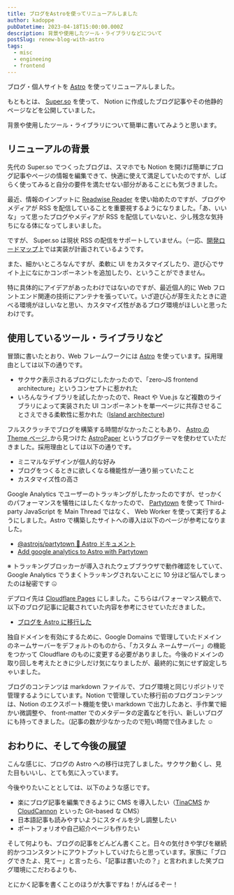 ```yaml
---
title: ブログをAstroを使ってリニューアルしました
author: kadoppe
pubDatetime: 2023-04-18T15:00:00.000Z
description: 背景や使用したツール・ライブラリなどについて
postSlug: renew-blog-with-astro
tags:
  - misc
  - engineeing
  - frontend
---
```


ブログ・個人サイトを [Astro](https://astro.build/) を使ってリニューアルしました。

もともとは、 [Super.so](https://super.so/) を使って、 Notion に作成したブログ記事やその他静的ページなどを公開していました。

背景や使用したツール・ライブラリについて簡単に書いてみようと思います。

## リニューアルの背景

先代の Super.so でつくったブログは、スマホでも Notion を開けば簡単にブログ記事やページの情報を編集できて、快適に使えて満足していたのですが、しばらく使ってみると自分の要件を満たせない部分があることにも気づきました。

最近、情報のインプットに [Readwise Reader](https://readwise.io/read) を使い始めたのですが、ブログやメディアが RSS を配信していることを重要視するようになりました。「あ、いいな」って思ったブログやメディアが RSS を配信していないと、少し残念な気持ちになる体になってしまいました。

ですが、 Super.so は現状 RSS の配信をサポートしていません。（一応、[開発ロードマップ](https://community.super.so/c/questions/rss-feed-for-blog)上では実装が計画されているようです。

また、細かいところなんですが、柔軟に UI をカスタマイズしたり、遊び心でサイト上になにかコンポーネントを追加したり、ということができません。

特に具体的にアイデアがあったわけではないのですが、最近個人的に Web フロントエンド関連の技術にアンテナを張っていて。いざ遊び心が芽生えたときに遊べる環境がほしいなと思い、カスタマイズ性があるブログ環境がほしいと思ったわけです。

## 使用しているツール・ライブラリなど

冒頭に書いたとおり、Web フレームワークには [Astro](https://astro.build/) を使っています。採用理由としては以下の通りです。

- サクサク表示されるブログにしたかったので、「zero-JS frontend architecture」というコンセプトに惹かれた
- いろんなライブラリを試したかったので、React や Vue.js など複数のライブラリによって実装された UI コンポーネントを単一ページに共存させることさえできる柔軟性に惹かれた（[Island architecture](https://docs.astro.build/en/concepts/islands/))

フルスクラッチでブログを構築する時間がなかったこともあり、 [Astro の Theme ページ](https://astro.build/themes/)\_から見つけた [AstroPaper](https://github.com/satnaing/astro-paper) というブログテーマを使わせていただきました。採用理由としては以下の通りです。

- ミニマルなデザインが個人的な好み
- ブログをつくるときに欲しくなる機能性が一通り揃っていたこと
- カスタマイズ性の高さ

Google Analytics でユーザーのトラッキングがしたかったのですが、せっかくのパフォーマンスを犠牲にはしたくなかったので、 [Partytown](https://partytown.builder.io/) を使って Third-party JavaScript を Main Thread ではなく、 Web Worker を使って実行するようにしました。Astro で構築したサイトへの導入は以下のページが参考になりました。

- [@astrojs/partytown 🚀 Astro ドキュメント](https://docs.astro.build/ja/guides/integrations-guide/partytown/)
- [Add google analytics to Astro with Partytown](https://www.kevinzunigacuellar.com/blog/google-analytics-in-astro/)

※ トラッキングブロッカーが導入されたウェブブラウザで動作確認をしていて、Google Analytics でうまくトラッキングされないことに 10 分ほど悩んでしまったのは秘密です 🤐

デプロイ先は [Cloudflare Pages](https://www.cloudflare.com/ja-jp/products/pages/) にしました。こちらはパフォーマンス観点で、以下のブログ記事に記載されていた内容を参考にさせていただきました。

- [ブログを Astro に移行した](https://www.shufo.dev/posts/migrate-blog-to-astro/)

独自ドメインを有効にするために、Google Domains で管理していたドメインのネームサーバーをデフォルトのものから、「カスタム ネームサーバー」の機能をつかって Cloudflare のものに変更する必要がありました。今後のドメインの取り回しを考えたときに少しだけ気になりましたが、最終的に気にせず設定しちゃいました。

ブログのコンテンツは markdown ファイルで、ブログ環境と同じリポジトリで管理するようにしています。Notion で管理していた移行前のブログコンテンツは、Notion のエクスポート機能を使い markdown で出力したあと、手作業で細かい微調整や、 front-matter でのメタデータの定義などを行い、新しいブログにも持ってきました。（記事の数が少なかったので短い時間で住みました ☺️

## おわりに、そして今後の展望

こんな感じに、ブログの Astro への移行は完了しました。サクサク動くし、見た目もいいし、とても気に入っています。

今後やりたいこととしては、以下のような感じです。

- 楽にブログ記事を編集できるように CMS を導入したい（[TinaCMS](https://tina.io/) か [CloudCannon](https://cloudcannon.com/) といった Git-based な CMS）
- 日本語記事も読みやすいようにスタイルを少し調整したい
- ポートフォリオや自己紹介ページも作りたい

そして何よりも、ブログの記事をどんどん書くこと。日々の気付きや学びを継続的かつコンスタントにアウトプットしていけたらと思っています。家族に「ブログできたよ、見てー」と言ったら、「記事は書いたの？」と言われました笑ブログ環境にこだわるよりも、

とにかく記事を書くことのほうが大事ですね！がんばるぞー！
